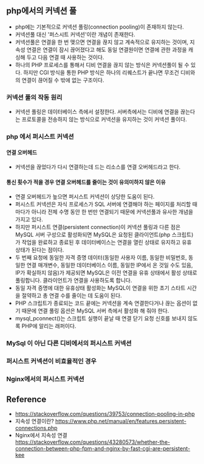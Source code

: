 ## php에서의 커넥션 풀
- php에는 기본적으로 커넥션 풀링(connection pooling)이 존재하지 않는다.
- 커넥션풀 대신 '퍼스시트 커넥션'이란 개념이 존재한다.
- 커넥션풀은 연결을 한 번 맺으면 연결을 끊지 않고 계속적으로 유지하는 것이며, 지속성 연결은 연결이 잠시 끊어졌다고 해도 동일 연결원이면 연결에 관한 과정을 캐싱해 두고 다음 연결 때 사용하는 것이다.
- 하나의 PHP 프로세스를 통해서 디비 연결을 끊지 않는 방식은 커넥션풀이 될 수 있다. 하지만 CGI 방식을 통한 PHP 방식은 하나의 리퀘스트가 끝나면 무조건 디비와의 연결이 끊어질 수 밖에 없는 구조이다.

### 커넥션 풀의 작동 원리
- 커넥션 풀링은 데이터베이스 측에서 설정한다. 서버측에서는 디비에 연결을 끊는다는 프로토콜을 전송하지 않는 방식으로 커넥션을 유지하는 것이 커넥션 풀이다.

### php 에서 퍼시스트 커넥션

#### 연결 오버헤드
- 커넥션을 끊었다가 다시 연결하는데 드는 리소스를 연결 오버헤드라고 한다.

#### 통신 횟수가 적을 경우 연결 오버헤드를 줄이는 것이 유의미하지 않은 이유


- 연결 오버헤드가 높으면 퍼시스트 커넥션이 상당한 도움이 된다.
- 퍼시스트 커넥션은 자식 프로세스가 SQL 서버에 연결해야 하는 페이지를 처리할 때마다가 아니라 전체 수명 동안 한 번만 연결되기 때문에 커넥션풀과 유사한 개념을 가지고 있다.
- 하지만 퍼시스트 연결(persistent connection)이 커넥션 풀링과 다른 점은 MySQL 서버 구성으로 활성화되면 MySQL은 요청된 클라이언트(php 스크립트)가 작업을 완료하고 종료된 후 데이터베이스는 연결을 열린 상태로 유지하고 유휴 상태가 된다는 점이다.
- 두 번째 요청에 동일한 자격 증명 데이터(동일한 사용자 이름, 동일한 비밀번호, 동일한 연결 매개변수, 동일한 데이터베이스 이름, 동일한 IP에서 온 것일 수도 있음, IP가 확실하지 않음)가 제공되면 MySQL은 이전 연결을 유휴 상태에서 활성 상태로 풀링합니다. 클라이언트가 연결을 사용하도록 합니다.
- 동일 자격 증명에 대한 유휴상태 활성화는 MySQL이 연결을 위한 초기 스타트 시간을 절약하고 총 연결 수를 줄이는 데 도움이 된다.
- PHP 스크립트가 종료되는 코드 끝에는 커넥션을 계속 연결한다거나 끊는 옵션이 없기 때문에 연결 풀링 옵션은 MySQL 서버 측에서 활성화 해 줘야 한다.
- mysql_pconnect()는 스크립트 실행이 끝날 때 연결 닫기 요청 신호를 보내지 않도록 PHP에 알리는 래퍼이다.

### MySql 이 아닌 다른 디비에서의 퍼시스트 커넥션

### 퍼시스트 커넥션이 비효율적인 경우

### Nginx에서의 퍼시스트 커넥션

## Reference
- https://stackoverflow.com/questions/39753/connection-pooling-in-php
- 지속성 연결이란? https://www.php.net/manual/en/features.persistent-connections.php
- Nginx에서 지속성 연결 https://stackoverflow.com/questions/43280573/whether-the-connection-between-php-fpm-and-nginx-by-fast-cgi-are-persistent-kee
